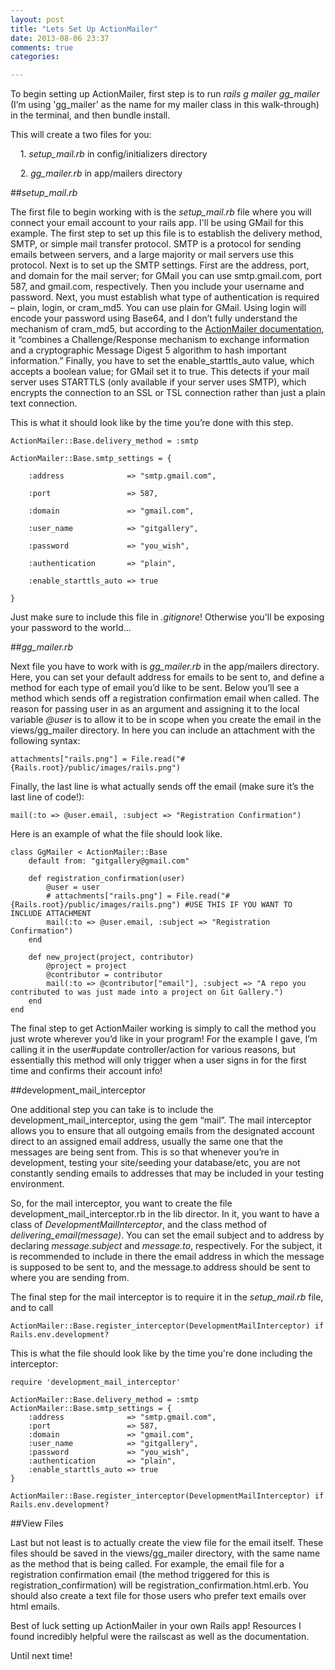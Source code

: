 ```yaml
---
layout: post
title: "Lets Set Up ActionMailer"
date: 2013-08-06 23:37
comments: true
categories: 

---
```

To begin setting up ActionMailer, first step is to run *rails g mailer gg_mailer* (I’m using 'gg_mailer' as the name for my mailer class in this walk-through) in the terminal, and then bundle install.  This will create a two files for you:  
&nbsp;&nbsp;&nbsp;&nbsp;1. *setup_mail.rb* in config/initializers directory  
&nbsp;&nbsp;&nbsp;&nbsp;2. *gg_mailer.rb* in app/mailers directory    
  
##*setup_mail.rb*  
The first file to begin working with is the *setup_mail.rb* file where you will connect your email account to your rails app.  I'll be using GMail for this example.  The first step to set up this file is to establish the delivery method, SMTP, or simple mail transfer protocol.  SMTP is a protocol for sending emails between servers, and a large majority or mail servers use this protocol.  Next is to set up the SMTP settings.  First are the address, port, and domain for the mail server; for GMail you can use smtp.gmail.com, port 587, and gmail.com, respectively.  Then you include your username and password.  Next, you must establish what type of authentication is required – plain, login, or cram_md5.  You can use plain for GMail.  Using login will encode your password using Base64, and I don’t fully understand the mechanism of cram_md5, but according to the [ActionMailer documentation](http://api.rubyonrails.org/classes/ActionMailer/Base.html), it “combines a Challenge/Response mechanism to exchange information and a cryptographic Message Digest 5 algorithm to hash important information.”  Finally, you have to set the enable_starttls_auto value, which accepts a boolean value; for GMail set it to true.  This detects if your mail server uses STARTTLS (only available if your server uses SMTP), which encrypts the connection to an SSL or TSL connection rather than just a plain text connection.  
This is what it should look like by the time you’re done with this step.  
	ActionMailer::Base.delivery_method = :smtp
	ActionMailer::Base.smtp_settings = {
		:address              => "smtp.gmail.com",
		:port                 => 587,
		:domain               => "gmail.com",
		:user_name            => "gitgallery",
		:password             => "you_wish",
		:authentication       => "plain",
		:enable_starttls_auto => true
	} 
Just make sure to include this file in *.gitignore*!  Otherwise you'll be exposing your password to the world...  
##*gg_mailer.rb*  
Next file you have to work with is *gg_mailer.rb* in the app/mailers directory.  Here, you can set your default address for emails to be sent to, and define a method for each type of email you’d like to be sent.  Below you’ll see a method which sends off a registration confirmation email when called.  The reason for passing user in as an argument and assigning it to the local variable *@user* is to allow it to be in scope when you create the email in the views/gg_mailer directory.  In here you can include an attachment with the following syntax:  
	attachments["rails.png"] = File.read("#{Rails.root}/public/images/rails.png")  
Finally, the last line is what actually sends off the email (make sure it’s the last line of code!):  
	mail(:to => @user.email, :subject => "Registration Confirmation")  
Here is an example of what the file should look like.  

	class GgMailer < ActionMailer::Base
		default from: "gitgallery@gmail.com"
		
		def registration_confirmation(user)
			@user = user
			# attachments["rails.png"] = File.read("#{Rails.root}/public/images/rails.png") #USE THIS IF YOU WANT TO INCLUDE ATTACHMENT
			mail(:to => @user.email, :subject => "Registration Confirmation")
		end
		
		def new_project(project, contributor)
			@project = project
			@contributor = contributor
			mail(:to => @contributor["email"], :subject => "A repo you contributed to was just made into a project on Git Gallery.")
		end
	end
The final step to get ActionMailer working is simply to call the method you just wrote wherever you’d like in your program!  For the example I gave, I’m calling it in the user#update controller/action for various reasons, but essentially this method will only trigger when a user signs in for the first time and confirms their account info!  
##development_mail_interceptor  
One additional step you can take is to include the development_mail_interceptor, using the gem “mail”.  The mail interceptor allows you to ensure that all outgoing emails from the designated account direct to an assigned email address, usually the same one that the messages are being sent from.  This is so that whenever you’re in development, testing your site/seeding your database/etc, you are not constantly sending emails to addresses that may be included in your testing environment.  
  
So, for the mail interceptor, you want to create the file development_mail_interceptor.rb in the lib director.  In it, you want to have a class of *DevelopmentMailInterceptor*, and the class method of *delivering_email(message)*.  You can set the email subject and to address by declaring *message.subject* and *message.to*, respectively.  For the subject, it is recommended to include in there the email address in which the message is supposed to be sent to, and the message.to address should be sent to where you are sending from.  
  
The final step for the mail interceptor is to require it in the *setup_mail.rb* file, and to call  
	ActionMailer::Base.register_interceptor(DevelopmentMailInterceptor) if Rails.env.development?  

This is what the file should look like by the time you're done including the interceptor:

	require 'development_mail_interceptor'
	
	ActionMailer::Base.delivery_method = :smtp
	ActionMailer::Base.smtp_settings = {
		:address              => "smtp.gmail.com",
		:port                 => 587,
		:domain               => "gmail.com",
		:user_name            => "gitgallery",
		:password             => "you_wish",
		:authentication       => "plain",
		:enable_starttls_auto => true
	}
	
	ActionMailer::Base.register_interceptor(DevelopmentMailInterceptor) if Rails.env.development?

##View Files  
Last but not least is to actually create the view file for the email itself.  These files should be saved in the views/gg_mailer directory, with the same name as the method that is being called.  For example, the email file for a registration confirmation email (the method triggered for this is registration_confirmation) will be  registration_confirmation.html.erb.  You should also create a text file for those users who prefer text emails over html emails.  
Best of luck setting up ActionMailer in your own Rails app! Resources I found incredibly helpful were the railscast as well as the documentation.  
  
  Until next time!